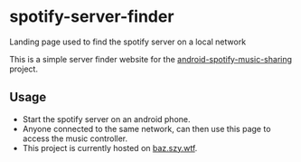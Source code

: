 # spotify-server-finder
Landing page used to find the spotify server on a local network

This is a simple server finder website for the [android-spotify-music-sharing](https://github.com/baizel/android-spotify-music-sharing) project.

## Usage
- Start the spotify server on an android phone.
- Anyone connected to the same network, can then use this page to access the music controller.
- This project is currently hosted on [baz.szy.wtf](http://baz.szy.wtf/).
